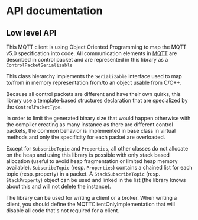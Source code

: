 # API documentation

## Low level API
This MQTT client is using Object Oriented Programming to map the MQTT v5.0 specification into code.
All communication elements in [MQTT](https://docs.oasis-open.org/mqtt/mqtt/v5.0/mqtt-v5.0.html) are described in control packet and are represented in this library as a `ControlPacketSerializable`

This class hierarchy implements the `Serializable` interface used to map to/from in memory representation from/to an object usable from C/C++.

Because all control packets are different and have their own quirks, this library use a template-based structures declaration that are specialized by the `ControlPacketType`.

In order to limit the generated binary size that would happen otherwise with the compiler creating as many instance as there are different control packets, the common behavior is implemented in 
base class in virtual methods and only the specificity for each packet are overloaded.

Except for `SubscribeTopic` and `Properties`, all other classes do not allocate on the heap and using this library is possible with only stack based allocation (useful to avoid heap fragmentation or limited heap memory available).
`SubscribeTopic` (resp. `Properties`) contains a chained list for each topic (resp. property) in a packet. A `StackSubscribeTopic` (resp. `StackProperty`) object can be used and linked in the list (the library knows about this and will not delete the instance).

The library can be used for writing a client or a broker. When writing a client, you should define the MQTTClientOnlyImplementation that will disable all code that's not required for a client.
 
